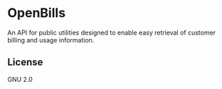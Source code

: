 # OpenBills

An API for public utilities designed to enable easy retrieval of customer billing and usage information.

License
---
GNU 2.0